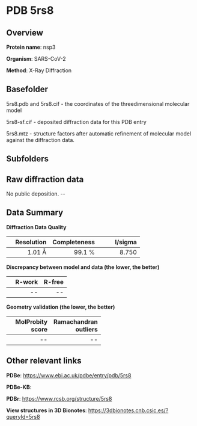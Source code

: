 # PDB 5rs8

## Overview

**Protein name**: nsp3

**Organism**: SARS-CoV-2

**Method**: X-Ray Diffraction



## Basefolder

5rs8.pdb and 5rs8.cif - the coordinates of the threedimensional molecular model

5rs8-sf.cif - deposited diffraction data for this PDB entry

5rs8.mtz - structure factors after automatic refinement of molecular model against the diffraction data.

## Subfolders









## Raw diffraction data

No public deposition. --<br> 

## Data Summary
**Diffraction Data Quality**

|   | Resolution | Completeness| I/sigma |
|---|-------------:|----------------:|--------------:|
|   |1.01 Å|99.1  %|<img width=50/>8.750|

**Discrepancy between model and data (the lower, the better)**

|   | **R-work**| **R-free**   
|---|-------------:|----------------:|           
||--|--|

**Geometry validation (the lower, the better)**

|   |**MolProbity<br>score**| **Ramachandran<br>outliers** 
|---|-------------:|----------------:|
||--|--|

 

 



## Other relevant links 
**PDBe**:  https://www.ebi.ac.uk/pdbe/entry/pdb/5rs8

**PDBe-KB**:  
 
**PDBr**: https://www.rcsb.org/structure/5rs8 

**View structures in 3D Bionotes**: https://3dbionotes.cnb.csic.es/?queryId=5rs8

